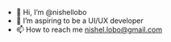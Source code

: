 - 👋 Hi, I’m @nishellobo
- 🌱 I’m aspiring to be a UI/UX developer
- 📫 How to reach me nishel.lobo@gmail.com

<!---
nishellobo/nishellobo is a ✨ special ✨ repository because its `README.md` (this file) appears on your GitHub profile.
You can click the Preview link to take a look at your changes.
--->
